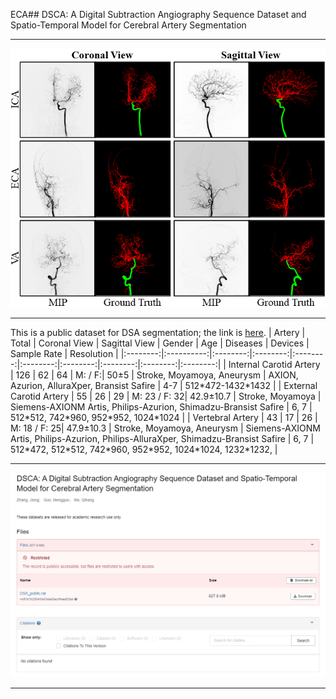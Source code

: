 ECA## DSCA: A Digital Subtraction Angiography Sequence Dataset and Spatio-Temporal Model for Cerebral Artery Segmentation
****
![image](https://github.com/jiongzhang-john/DSCA/blob/main/images/label.png)
****
This is a public dataset for DSA segmentation; the link is [here](https://zenodo.org/records/11255024).
| Artery | Total | Coronal View | Sagittal View | Gender | Age | Diseases | Devices | Sample Rate | Resolution |
|:--------:|:----------:|:--------:|:--------:|:--------:|:--------:|:--------:|:--------:|:--------:|:--------:|
| Internal Carotid Artery | 126 | 62 | 64   | M: / F:| 50&plusmn;5    | Stroke, Moyamoya, Aneurysm      | AXION, Azurion, AlluraXper, Bransist Safire       | 4-7      | 512\*472-1432\*1432        | 
| External Carotid Artery | 55  | 26 | 29   | M: 23 / F: 32| 42.9&plusmn;10.7    | Stroke, Moyamoya      | Siemens-AXIONM Artis, Philips-Azurion, Shimadzu-Bransist Safire      | 6, 7      | 512\*512, 742\*960, 952\*952, 1024\*1024        | 
| Vertebral Artery        | 43  | 17 | 26   | M: 18 / F: 25| 47.9&plusmn;10.3    | Stroke, Moyamoya, Aneurysm      | Siemens-AXIONM Artis, Philips-Azurion, Philips-AlluraXper, Shimadzu-Bransist Safire       | 6, 7      | 512\*472, 512\*512, 742\*960, 952\*952, 1024\*1024, 1232\*1232,        | 

****
![image](https://github.com/jiongzhang-john/DSCA/blob/main/images/link_.png)
****
